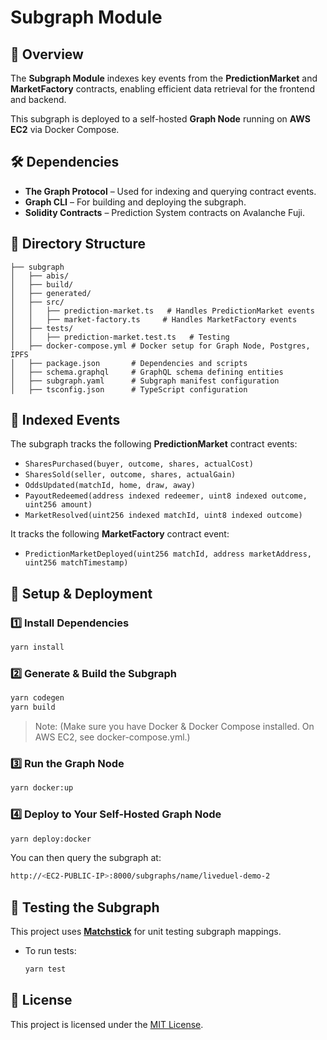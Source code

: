 # Subgraph Module

## 📜 Overview
The **Subgraph Module** indexes key events from the **PredictionMarket** and **MarketFactory** contracts, enabling efficient data retrieval for the frontend and backend.

This subgraph is deployed to a self-hosted **Graph Node** running on **AWS EC2** via Docker Compose.

## 🛠 Dependencies
- **The Graph Protocol** – Used for indexing and querying contract events.
- **Graph CLI** – For building and deploying the subgraph.
- **Solidity Contracts** – Prediction System contracts on Avalanche Fuji.

## 📂 Directory Structure
```
├── subgraph
│   ├── abis/
│   ├── build/
│   ├── generated/
│   ├── src/
│   │   ├── prediction-market.ts   # Handles PredictionMarket events
│   │   ├── market-factory.ts     # Handles MarketFactory events
│   ├── tests/
│   │   ├── prediction-market.test.ts   # Testing
│   ├── docker-compose.yml # Docker setup for Graph Node, Postgres, IPFS 
│   ├── package.json       # Dependencies and scripts
│   ├── schema.graphql     # GraphQL schema defining entities
│   ├── subgraph.yaml      # Subgraph manifest configuration
│   ├── tsconfig.json      # TypeScript configuration
```

## 🔑 Indexed Events
The subgraph tracks the following **PredictionMarket** contract events:
- `SharesPurchased(buyer, outcome, shares, actualCost)`
- `SharesSold(seller, outcome, shares, actualGain)`
- `OddsUpdated(matchId, home, draw, away)`
- `PayoutRedeemed(address indexed redeemer, uint8 indexed outcome, uint256 amount)`
- `MarketResolved(uint256 indexed matchId, uint8 indexed outcome)`

It tracks the following **MarketFactory** contract event: 
- `PredictionMarketDeployed(uint256 matchId, address marketAddress, uint256 matchTimestamp)`

## 🚀 Setup & Deployment

### 1️⃣ Install Dependencies
```bash
yarn install
```

### 2️⃣ Generate & Build the Subgraph
```bash
yarn codegen
yarn build
```

> Note: (Make sure you have Docker & Docker Compose installed. On AWS EC2, see docker-compose.yml.)

### 3️⃣ Run the Graph Node
```bash
yarn docker:up
```

### 4️⃣ Deploy to Your Self-Hosted Graph Node
```bash
yarn deploy:docker
```

You can then query the subgraph at:
```bash
http://<EC2-PUBLIC-IP>:8000/subgraphs/name/liveduel-demo-2
```

## 🧪 Testing the Subgraph
This project uses **[Matchstick](https://github.com/LimeChain/matchstick)** for unit testing subgraph mappings.  
- To run tests:
  ```bash
  yarn test
  ```

## 📄 License
This project is licensed under the [MIT License](LICENSE).
